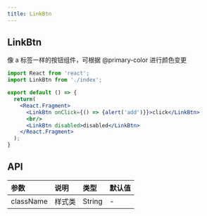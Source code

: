 ```yaml
---
title: LinkBtn
---
```


## LinkBtn

像 a 标签一样的按钮组件，可根据 @primary-color 进行颜色变更

```jsx
import React from 'react';
import LinkBtn from './index';

export default () => {
  return(
    <React.Fragment>
      <LinkBtn onClick={() => {alert('add')}}>click</LinkBtn>
      <br/>
      <LinkBtn disabled>disabled</LinkBtn>
    </React.Fragment>
  );
}
```

## API

|参数|说明|类型|默认值|
|:--|:--|:--|:--|
|className|样式类|String|-|
